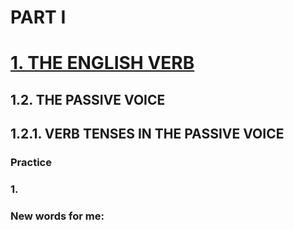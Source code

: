 # PART I
# [1. THE ENGLISH VERB](../1.README.md)
## 1.2. THE PASSIVE VOICE
## 1.2.1. VERB TENSES IN THE PASSIVE VOICE
### Practice 
### 1.

### New words for me: